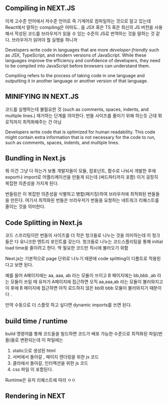 
## Compiling in NEXT.JS
이게 고수준 언어에서 저수준 언어로 즉 기계어로 컴파일하는 것으로 알고 있는데
React에서 말하는 compiling은 아마도.. 음 JSX 혹은 TS 혹은 최신의 JS 버전을 사용해서 작성된 코드를 브라우저가 읽을 수 있는 수준의 JS로 번역하는 것을 말하는 것 같다. 
브라우저가 읽어야 뭘 실행을 하니까

Developers write code in languages that are more _developer-friendly_ such as JSX, TypeScript, and modern versions of JavaScript. While these languages improve the efficiency and confidence of developers, they need to be compiled into JavaScript before browsers can understand them.

Compiling refers to the process of taking code in one language and outputting it in another language or another version of that language.


## MINIFYING IN NEXT.JS
코드를 실행하는데 불필요한 것 (such as comments, spaces, indents, and multiple lines.) 제거하는 단계를 의미한다.
번들 사이즈를 줄이기 위해 하는듯
근데 뭐 로직까지 최적화해주는 건 아님

Developers write code that is optimized for human readability. This code might contain extra information that is not necessary for the code to run, such as comments, spaces, indents, and multiple lines.

## Bundling in Next.js
뭐 이건 그냥 다 하는거 
보통 개발자들이 모듈, 컴포넌트, 함수로 나눠서 개발한 후에 
export나 import로  어플리케이션을 만들게 되는데 (써드파티까지 포함)
이거 굉장히 복잡한 의존성을 가지게 된다. 

번들링은 이 복잡한 의존성을 식별하고 병합(패키징)하여 
브라우저에 최적화된 번들들을 만든다. 
여기서 최적화된 번들은 브라우저가 번들을 요청하는 네트워크 리퀘스트를 줄이는 것을 의미한다.


## Code Splitting in Next.js
코드 스프리팅이란 번들의 사이즈를 더 작은 청크들로 나누는 것을 의미하는데 
이 청크들은 다 유니크한 엔트리 포인트를 갖는다. 
청크들로 나누는 코드스플리팅을 통해 initial load time을 줄이려고 한다. 
딱 필요한 코드만 적시에 불러오기 위함 

Next.js는 기본적으로 page 단위로 나누기 때문에 code splitting이 
디폴트로 적용된다고 보면 된다. 

예를 들어 A페이지에는 aa, aaa, ab 라는 모듈이 쓰이고
B 페이지에는 bb,bbb ,ab 라는 모듈이 쓰일 때 
유저가 A페이지에 접근하면 오직 aa,aaa,ab 라는 모듈이 불러와지고 
이 후에 B 페이지에 접근하면 아직 로드하지 않은 bb와 bbb 모듈이 불러와지기 때문이다 .

만약 수동으로 더 스플릿 하고 싶다면 dynamic imports를 쓰면 된다. 


## build time / runtime 
build 명령어를 통해 코드들을 빌드하면 
코드가 배포 가능한 수준으로 최적화된 파일(번들)들로 변환되는데 
이 파일에는 
1. static으로 생성된 html 
2. 서버에서 돌아갈 , 페이지 렌더링을 위한 js 코드 
3. 클라에서 돌아갈, 인터랙션을 위한 js 코드
4. css 파일 
이 포함된다. 

Runtime은 유저 리퀘스트에 따라 ㅇㅇ 


## Rendering in NEXT 
